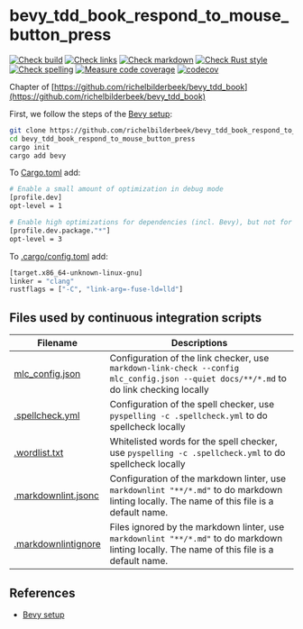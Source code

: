 # bevy_tdd_book_respond_to_mouse_button_press

[![Check build](https://github.com/richelbilderbeek/bevy_tdd_book_respond_to_mouse_button_press/actions/workflows/check_build.yaml/badge.svg?branch=master)](https://github.com/richelbilderbeek/bevy_tdd_book_respond_to_mouse_button_press/actions/workflows/check_build.yaml)
[![Check links](https://github.com/richelbilderbeek/bevy_tdd_book_respond_to_mouse_button_press/actions/workflows/check_links.yaml/badge.svg?branch=master)](https://github.com/richelbilderbeek/bevy_tdd_book_respond_to_mouse_button_press/actions/workflows/check_links.yaml)
[![Check markdown](https://github.com/richelbilderbeek/bevy_tdd_book_respond_to_mouse_button_press/actions/workflows/check_markdown.yaml/badge.svg?branch=master)](https://github.com/richelbilderbeek/bevy_tdd_book_respond_to_mouse_button_press/actions/workflows/check_markdown.yaml)
[![Check Rust style](https://github.com/richelbilderbeek/bevy_tdd_book_respond_to_mouse_button_press/actions/workflows/check_rust_style.yaml/badge.svg?branch=master)](https://github.com/richelbilderbeek/bevy_tdd_book_respond_to_mouse_button_press/actions/workflows/check_rust_style.yaml)
[![Check spelling](https://github.com/richelbilderbeek/bevy_tdd_book_respond_to_mouse_button_press/actions/workflows/check_spelling.yaml/badge.svg?branch=master)](https://github.com/richelbilderbeek/bevy_tdd_book_respond_to_mouse_button_press/actions/workflows/check_spelling.yaml)
[![Measure code coverage](https://github.com/richelbilderbeek/bevy_tdd_book_respond_to_mouse_button_press/actions/workflows/measure_codecov.yaml/badge.svg?branch=master)](https://github.com/richelbilderbeek/bevy_tdd_book_respond_to_mouse_button_press/actions/workflows/measure_codecov.yaml)
[![codecov](https://codecov.io/gh/richelbilderbeek/bevy_tdd_book_respond_to_mouse_button_press/graph/badge.svg?token=XAVFZYDQKZ)](https://codecov.io/gh/richelbilderbeek/bevy_tdd_book_respond_to_mouse_button_press)

Chapter of [https://github.com/richelbilderbeek/bevy_tdd_book](https://github.com/richelbilderbeek/bevy_tdd_book)

First, we follow the steps of the [Bevy setup](https://bevyengine.org/learn/quick-start/getting-started/setup/):

```bash
git clone https://github.com/richelbilderbeek/bevy_tdd_book_respond_to_mouse_button_press
cd bevy_tdd_book_respond_to_mouse_button_press
cargo init
cargo add bevy
```

To [Cargo.toml](Cargo.toml) add:

```bash
# Enable a small amount of optimization in debug mode
[profile.dev]
opt-level = 1

# Enable high optimizations for dependencies (incl. Bevy), but not for our code:
[profile.dev.package."*"]
opt-level = 3
```

To [.cargo/config.toml](.cargo/config.toml) add:

```bash
[target.x86_64-unknown-linux-gnu]
linker = "clang"
rustflags = ["-C", "link-arg=-fuse-ld=lld"]
```

## Files used by continuous integration scripts

Filename                                  |Descriptions
------------------------------------------|--------------------------------------------------------------------------------------------------------------------------------------
[mlc_config.json](mlc_config.json)        |Configuration of the link checker, use `markdown-link-check --config mlc_config.json --quiet docs/**/*.md` to do link checking locally
[.spellcheck.yml](.spellcheck.yml)        |Configuration of the spell checker, use `pyspelling -c .spellcheck.yml` to do spellcheck locally
[.wordlist.txt](.wordlist.txt)            |Whitelisted words for the spell checker, use `pyspelling -c .spellcheck.yml` to do spellcheck locally
[.markdownlint.jsonc](.markdownlint.jsonc)|Configuration of the markdown linter, use `markdownlint "**/*.md"` to do markdown linting locally. The name of this file is a default name.
[.markdownlintignore](.markdownlintignore)|Files ignored by the markdown linter, use `markdownlint "**/*.md"` to do markdown linting locally. The name of this file is a default name.

## References

* [Bevy setup](https://bevyengine.org/learn/quick-start/getting-started/setup/)
